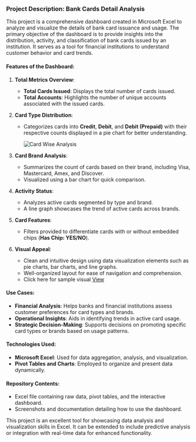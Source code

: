 ### Project Description: Bank Cards Detail Analysis

This project is a comprehensive dashboard created in Microsoft Excel to analyze and visualize the details of bank card issuance and usage. The primary objective of the dashboard is to provide insights into the distribution, activity, and classification of bank cards issued by an institution. It serves as a tool for financial institutions to understand customer behavior and card trends. 

#### Features of the Dashboard:
1. **Total Metrics Overview**:
   - **Total Cards Issued**: Displays the total number of cards issued.
   - **Total Accounts**: Highlights the number of unique accounts associated with the issued cards.

2. **Card Type Distribution**:
   - Categorizes cards into **Credit**, **Debit**, and **Debit (Prepaid)** with their respective counts displayed in a pie chart for better understanding.
  
     ![Card Wise Analysis](https://github.com/user-attachments/assets/784d36dd-25ab-4b81-898f-755f7589eaf2)


3. **Card Brand Analysis**:
   - Summarizes the count of cards based on their brand, including Visa, Mastercard, Amex, and Discover.
   - Visualized using a bar chart for quick comparison.

4. **Activity Status**:
   - Analyzes active cards segmented by type and brand.
   - A line graph showcases the trend of active cards across brands.

5. **Card Features**:
   - Filters provided to differentiate cards with or without embedded chips (**Has Chip: YES/NO**).

6. **Visual Appeal**:
   - Clean and intuitive design using data visualization elements such as pie charts, bar charts, and line graphs.
   - Well-organized layout for ease of navigation and comprehension.
   - Click here for sample visual  <a href='https://github.com/Vidhuneyy/Bank-Card-Detailed-Analysis-Dashboard/blob/main/Dashboard%20Output.png'>View</a>

#### Use Cases:
- **Financial Analysis**: Helps banks and financial institutions assess customer preferences for card types and brands.
- **Operational Insights**: Aids in identifying trends in active card usage.
- **Strategic Decision-Making**: Supports decisions on promoting specific card types or brands based on usage patterns.

#### Technologies Used:
- **Microsoft Excel**: Used for data aggregation, analysis, and visualization.
- **Pivot Tables and Charts**: Employed to organize and present data dynamically.

#### Repository Contents:
- Excel file containing raw data, pivot tables, and the interactive dashboard.
- Screenshots and documentation detailing how to use the dashboard.

This project is an excellent tool for showcasing data analysis and visualization skills in Excel. It can be extended to include predictive analysis or integration with real-time data for enhanced functionality.
